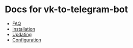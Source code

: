 # Docs for vk-to-telegram-bot

* [FAQ](./faq.md)
* [Installation](./install.md)
* [Updating](./updating.md)
* [Configuration](./config.md)
